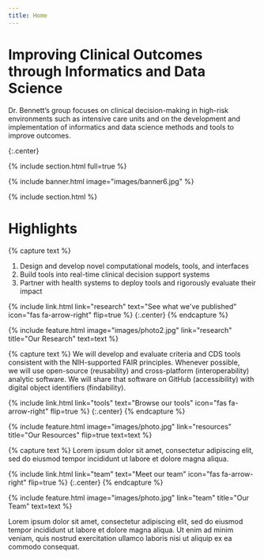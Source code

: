 ```yaml
---
title: Home
---
```


# Improving Clinical Outcomes through Informatics and Data Science

Dr. Bennett’s group focuses on clinical decision-making in high-risk environments such as intensive care units and on the development and implementation of 
informatics and data science methods and tools to improve outcomes.

{:.center}

{% include section.html full=true %}

{% include banner.html image="images/banner6.jpg" %}

{% include section.html %}

# Highlights

{% capture text %}

1. Design and develop novel computational models, tools, and interfaces <br>
2. Build tools into real-time clinical decision support systems <br>
3. Partner with health systems to deploy tools and rigorously evaluate their impact <br>

{%
  include link.html
  link="research"
  text="See what we've published"
  icon="fas fa-arrow-right"
  flip=true
%}
{:.center}
{% endcapture %}

{%
  include feature.html
  image="images/photo2.jpg"
  link="research"
  title="Our Research"
  text=text
%}

{% capture text %}
We will develop and evaluate criteria and CDS tools consistent with the NIH-supported FAIR principles. Whenever possible,  
we will use open-source (reusability) and cross-platform (interoperability) analytic software. We will
share that software on GitHub (accessibility) with digital object identifiers (findability). 
 
{%
  include link.html
  link="tools"
  text="Browse our tools"
  icon="fas fa-arrow-right"
  flip=true
%}
{:.center}
{% endcapture %}

{%
  include feature.html
  image="images/photo.jpg"
  link="resources"
  title="Our Resources"
  flip=true
  text=text
%}

{% capture text %}
Lorem ipsum dolor sit amet, consectetur adipiscing elit, sed do eiusmod tempor incididunt ut labore et dolore magna aliqua.

{%
  include link.html
  link="team"
  text="Meet our team"
  icon="fas fa-arrow-right"
  flip=true
%}
{:.center}
{% endcapture %}

{%
  include feature.html
  image="images/photo.jpg"
  link="team"
  title="Our Team"
  text=text
%}

Lorem ipsum dolor sit amet, consectetur adipiscing elit, sed do eiusmod tempor incididunt ut labore et dolore magna aliqua.
Ut enim ad minim veniam, quis nostrud exercitation ullamco laboris nisi ut aliquip ex ea commodo consequat.

